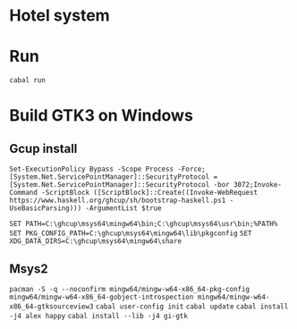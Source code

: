 # Hotel system

# Run
`cabal run`


# Build GTK3 on Windows
## Gcup install
`Set-ExecutionPolicy Bypass -Scope Process -Force;[System.Net.ServicePointManager]::SecurityProtocol = [System.Net.ServicePointManager]::SecurityProtocol -bor 3072;Invoke-Command -ScriptBlock ([ScriptBlock]::Create((Invoke-WebRequest https://www.haskell.org/ghcup/sh/bootstrap-haskell.ps1 -UseBasicParsing))) -ArgumentList $true`

`SET PATH=C:\ghcup\msys64\mingw64\bin;C:\ghcup\msys64\usr\bin;%PATH%`
`SET PKG_CONFIG_PATH=C:\ghcup\msys64\mingw64\lib\pkgconfig`
`SET XDG_DATA_DIRS=C:\ghcup\msys64\mingw64\share`

## Msys2
`pacman -S -q --noconfirm mingw64/mingw-w64-x86_64-pkg-config mingw64/mingw-w64-x86_64-gobject-introspection mingw64/mingw-w64-x86_64-gtksourceview3`
`cabal user-config init`
`cabal update`
`cabal install -j4 alex happy`
`cabal install --lib -j4 gi-gtk`
